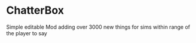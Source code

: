 # ChatterBox
Simple editable Mod adding over 3000 new things for sims within range of the player to say
